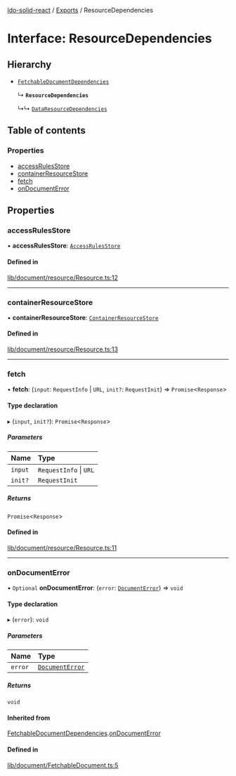 [ldo-solid-react](../README.md) / [Exports](../modules.md) / ResourceDependencies

# Interface: ResourceDependencies

## Hierarchy

- [`FetchableDocumentDependencies`](FetchableDocumentDependencies.md)

  ↳ **`ResourceDependencies`**

  ↳↳ [`DataResourceDependencies`](DataResourceDependencies.md)

## Table of contents

### Properties

- [accessRulesStore](ResourceDependencies.md#accessrulesstore)
- [containerResourceStore](ResourceDependencies.md#containerresourcestore)
- [fetch](ResourceDependencies.md#fetch)
- [onDocumentError](ResourceDependencies.md#ondocumenterror)

## Properties

### accessRulesStore

• **accessRulesStore**: [`AccessRulesStore`](../classes/AccessRulesStore.md)

#### Defined in

[lib/document/resource/Resource.ts:12](https://github.com/o-development/ldo-solid-react/blob/04d2e11/lib/document/resource/Resource.ts#L12)

___

### containerResourceStore

• **containerResourceStore**: [`ContainerResourceStore`](../classes/ContainerResourceStore.md)

#### Defined in

[lib/document/resource/Resource.ts:13](https://github.com/o-development/ldo-solid-react/blob/04d2e11/lib/document/resource/Resource.ts#L13)

___

### fetch

• **fetch**: (`input`: `RequestInfo` \| `URL`, `init?`: `RequestInit`) => `Promise`<`Response`\>

#### Type declaration

▸ (`input`, `init?`): `Promise`<`Response`\>

##### Parameters

| Name | Type |
| :------ | :------ |
| `input` | `RequestInfo` \| `URL` |
| `init?` | `RequestInit` |

##### Returns

`Promise`<`Response`\>

#### Defined in

[lib/document/resource/Resource.ts:11](https://github.com/o-development/ldo-solid-react/blob/04d2e11/lib/document/resource/Resource.ts#L11)

___

### onDocumentError

• `Optional` **onDocumentError**: (`error`: [`DocumentError`](../classes/DocumentError.md)) => `void`

#### Type declaration

▸ (`error`): `void`

##### Parameters

| Name | Type |
| :------ | :------ |
| `error` | [`DocumentError`](../classes/DocumentError.md) |

##### Returns

`void`

#### Inherited from

[FetchableDocumentDependencies](FetchableDocumentDependencies.md).[onDocumentError](FetchableDocumentDependencies.md#ondocumenterror)

#### Defined in

[lib/document/FetchableDocument.ts:5](https://github.com/o-development/ldo-solid-react/blob/04d2e11/lib/document/FetchableDocument.ts#L5)
